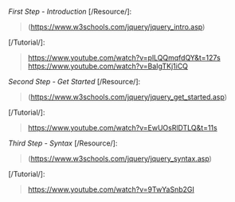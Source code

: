 *First Step - Introduction*
[/Resource/]:
> (https://www.w3schools.com/jquery/jquery_intro.asp)

[/Tutorial/]:
> https://www.youtube.com/watch?v=plLQQmqfdQY&t=127s
> https://www.youtube.com/watch?v=BaIgTKj1iCQ

*Second Step - Get Started*
[/Resource/]:
> (https://www.w3schools.com/jquery/jquery_get_started.asp)

[/Tutorial/]:
> https://www.youtube.com/watch?v=EwUOsRlDTLQ&t=11s

*Third Step - Syntax*
[/Resource/]:
> (https://www.w3schools.com/jquery/jquery_syntax.asp)

[/Tutorial/]:
> https://www.youtube.com/watch?v=9TwYaSnb2GI